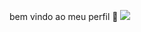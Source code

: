 bem vindo ao meu perfil 👋
![](https://www.google.com/search?client=firefox-b-lm&sca_esv=572370827&q=gif+incr%C3%ADvel+mundo+de+gumball+personagens&tbm=isch&chips=q:gif+incr%C3%ADvel+mundo+de+gumball+personagens,online_chips:darwin+gif:vxG3WpZLNQI%3D&usg=AI4_-kQSyc_4e9JOxgWZKPIjUxPMMJ0iQA&sa=X&ved=2ahUKEwjLhsj45eyBAxVurJUCHYaCCY0QgIoDKAN6BAgZEB4)


